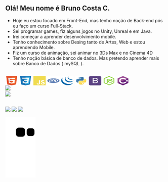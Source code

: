 ## Olá! Meu nome é Bruno Costa C.

- Hoje eu estou focado em Front-End, mas tenho noção de Back-end pós eu faço um curso Full-Stack.
- Sei programar games, fiz alguns jogos no Unity, Unreal e em Java.
- Irei começar a aprender desenvolvimento mobile.
- Tenho conhecimento sobre Desing tanto de Artes, Web e estou aprendendo Mobile.
- Fiz um curso de animação, sei animar no 3Ds Max e no Cinema 4D
- Tenho noção básica de banco de dados. Mas pretendo aprender mais sobre Banco de Dados ( mySQL ).
 
 <div style="display: inline_block"><br>
  <img align="center" alt="HTML5" height="30" width="40" src="https://github.com/devicons/devicon/blob/master/icons/html5/html5-original.svg">
  <img align="center" alt="CSS3" height="30" width="40" src="https://github.com/devicons/devicon/blob/master/icons/css3/css3-original.svg">
  <img align="center" alt="Js" height="30" width="40" src="https://github.com/devicons/devicon/blob/master/icons/javascript/javascript-plain.svg">
  <img align="center" alt="PHP" height="30" width="40" src="https://github.com/devicons/devicon/blob/master/icons/php/php-plain.svg">
  <img align="center" alt="Jquery" height="30" width="40" src="https://github.com/devicons/devicon/blob/master/icons/jquery/jquery-original.svg">
  <img align="center" alt="Python" height="30" width="40" src="https://github.com/devicons/devicon/blob/master/icons/python/python-original.svg">
  <img align="center" alt="Bootstrap" height="30" width="40" src="https://github.com/devicons/devicon/blob/master/icons/bootstrap/bootstrap-plain.svg">
  <img align="center" alt="Nodejs" height="30" width="40" src="https://github.com/devicons/devicon/blob/master/icons/nodejs/nodejs-original.svg">
  <img align="center" alt="Csharp" height="30" width="40" src="https://github.com/devicons/devicon/blob/master/icons/csharp/csharp-original.svg">  
</div>


 <div>
  <a href="https://github.com/ihyperbr">
  <img height="180em" src="https://github-readme-stats.vercel.app/api?username=ihyperbr&show_icons=true&theme=dark&include_all_commits=true&count_private=true"/>
   <br />
  <img height="180em" src="https://github-readme-stats.vercel.app/api/top-langs/?username=ihyperbr&layout=compact&langs_count=7&theme=dark"/>
</div>
 
   ##
 
<div> 
   <a href="https://www.instagram.com/bruno.costa.c/" target="_blank"><img src="https://img.shields.io/badge/-Instagram-%23E4405F?style=for-the-badge&logo=instagram&logoColor=white" target="_blank"></a>
  <a href = "mailto: bruno_costa12@hotmail.com"><img src="https://img.shields.io/badge/Gmail-D14836?style=for-the-badge&logo=gmail&logoColor=white" target="_blank"></a>
  <a href="https://www.linkedin.com/in/bruno-costa-a643621b2/" target="_blank"><img src="https://img.shields.io/badge/-LinkedIn-%230077B5?style=for-the-badge&logo=linkedin&logoColor=white" target="_blank"></a> 
 
  ![Snake animation](https://github.com/rafaballerini/rafaballerini/blob/output/github-contribution-grid-snake.svg)
 
</div>
